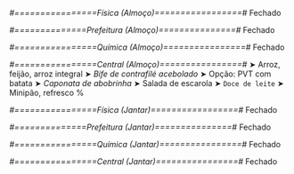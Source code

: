 
*#================Física (Almoço)=================#*
Fechado

*#==============Prefeitura (Almoço)===============#*
Fechado

*#================Química (Almoço)================#*
Fechado

*#================Central (Almoço)================#*
➤ Arroz, feijão, arroz integral
➤ *Bife de contrafilé acebolado*
➤ Opção: PVT com batata
➤ *Caponata de abobrinha*
➤ Salada de escarola
➤ `Doce de leite`
➤ Minipão, refresco
%

*#================Física (Jantar)=================#*
Fechado

*#==============Prefeitura (Jantar)===============#*
Fechado

*#================Química (Jantar)================#*
Fechado

*#================Central (Jantar)================#*
Fechado
